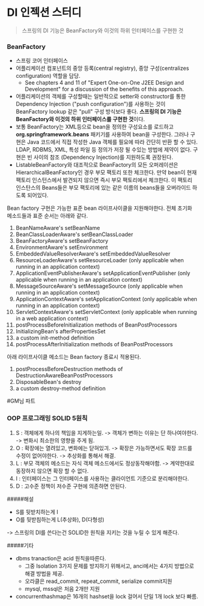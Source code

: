 # DI 인젝션 스터디

>스프링의 DI 기능은 BeanFactory와 이것의 하위 인터페이스를 구현한 것


### BeanFactory
  
* 스프링 코어 인터페이스
* 어플리케이션 컴포넌트의 중앙 등록(central registry), 중앙 구성(centralizes configuration) 역할을 담당. 
	* See chapters 4 and 11 of "Expert One-on-One J2EE Design and Development" for a discussion of the benefits of this approach.
* 어플리케이션의 객체를 구성할때는 일반적으로 setter와 constructor를 통한 Dependency Injection ("push configuration")를 사용하는 것이 BeanFactory lookup 같은 "pull" 구성 방식보다 좋다. **스프링의 DI 기능은 BeanFactory와 이것의 하위 인터페이스를 구현한 것**이다.
* 보통 BeanFactory는 XML등으로 bean을 정의한 구성요소를 로드하고 __org.springframework.beans__ 패키기를 사용하여 bean을 구성한다. 그러나 구현은 Java 코드에서 직접 작성한 Java 객체를 필요에 따라 간단히 반환 할 수 있다. LDAP, RDBMS, XML, 특성 파일 등 정의가 저장 될 수있는 방법에 제약이 없다. 구현은 빈 사이의 참조 (Dependency Injection)를 지원하도록 권장된다.
* ListableBeanFactory와 대조적으로 BeanFactory의 모든 오퍼레이션은 HierarchicalBeanFactory인 경우 부모 팩토리 또한 체크한다. 만약 bean이 현재 팩토리 인스턴스에서 발견되지 않으면 즉시 부모 팩토리에서 체크한다. 이 팩토리 인스탄스의 Beans들은 부모 팩토리에 있는 같은 이름의 beans들을 오버라이드 하도록 되어있다.

Bean factory 구현은 가능한 표준 bean 라이프사이클을 지원해야한다. 전체 초기화 메소드들과 표준 순서는 아래와 같다.

1. BeanNameAware's setBeanName
2. BeanClassLoaderAware's setBeanClassLoader
3. BeanFactoryAware's setBeanFactory
4. EnvironmentAware's setEnvironment
5. EmbeddedValueResolverAware's setEmbeddedValueResolver
6. ResourceLoaderAware's setResourceLoader (only applicable when running in an application context)
7. ApplicationEventPublisherAware's setApplicationEventPublisher (only applicable when running in an application context)
8. MessageSourceAware's setMessageSource (only applicable when running in an application context)
9. ApplicationContextAware's setApplicationContext (only applicable when running in an application context)
10. ServletContextAware's setServletContext (only applicable when running in a web application context)
11. postProcessBeforeInitialization methods of BeanPostProcessors
12. InitializingBean's afterPropertiesSet
13. a custom init-method definition
14. postProcessAfterInitialization methods of BeanPostProcessors

아래 라이프사이클 메소드는 Bean factory 종료시 적용된다.

1. postProcessBeforeDestruction methods of DestructionAwareBeanPostProcessors
2. DisposableBean's destroy
3. a custom destroy-method definition



#GM님 파트

### OOP 프로그래밍 SOLID 5원칙

1. S : 객체에게 하나의 책임을 지게하는일. -> 객체가 변하는 이유는 단 하나여야한다.  -> 변화시 최소한의 영향을 주게 됨.
2. O : 확장에는 열려있고, 변화에는 닫혀있긔. -> 확장은 가능하면서도 확장 코드를 수정이 없어야한다. -> 추상화를 통해서 해결.
3. L : 부모 객체의 메소드는 자식 객체 메소드에서도 정상동작해야함. -> 계약한대로 동장하지 않으면 확장 할 수 없다.
4. I : 인터페이스는 그 인터페이스를 사용하는 클라이언트 기준으로 분리해야한다.
5. D : 고수준 정책이 저수준 구현에 의존하면 안된다.

#####해설
- S를 뒷받치하는게 I
- O를 뒷받침하는게 L(추상화), D(다형성)
 
 -> 스프링의 DI를 쓴다는건 SOLID한 원칙을 지키는 것을 누릴 수 있게 해준다.
 
#####기타
- dbms tranaction은 acid 원칙을따른다.
	- 그중 Isolation 3가지 문제를 방지하기 위해서고, anci에서는 4가지 방법으로 해결 방법을 제공.
	- 오라클은 read_commit, repeat_commit, serialize commit지원
	- mysql, mssql은 처음 2개만 지원
- concurrenthashmap은 16개의 hashset을 lock 걸어서 단일 1개 lock 보다 빠름.
 
  